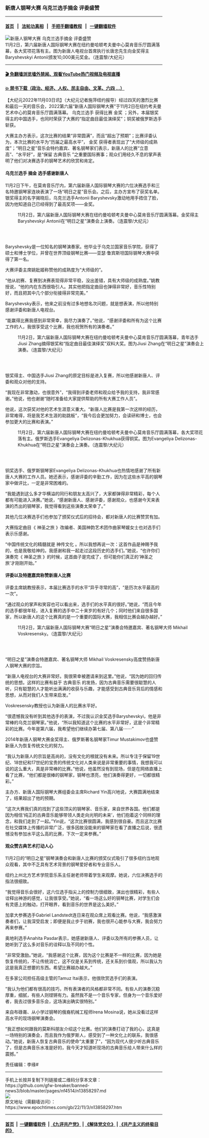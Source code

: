 ### 新唐人钢琴大赛 乌克兰选手摘金 评委盛赞
------------------------

#### [首页](https://github.com/gfw-breaker/banned-news3/blob/master/README.md) &nbsp;&nbsp;|&nbsp;&nbsp; [法轮功真相](https://github.com/begood0513/basic/blob/master/README.md)  &nbsp;&nbsp;|&nbsp;&nbsp; [手把手翻墙教程](https://github.com/gfw-breaker/guides/wiki)  &nbsp;&nbsp;|&nbsp;&nbsp; [一键翻墙软件](https://github.com/gfw-breaker/nogfw/blob/master/README.md)  



<div><img alt="新唐人钢琴大赛 乌克兰选手摘金 评委盛赞" class="attachment-djy_600_400 size-djy_600_400 wp-post-image" src="https://i.epochtimes.com/assets/uploads/2022/11/id13858186-R6A7597-600x400.jpg"/>
<div class="caption">
 11月2日，第六届新唐人国际钢琴大赛在纽约曼哈顿考夫曼中心莫肯音乐厅圆满落幕，各大奖项花落有主。图为新唐人电视台首席执行长唐忠先生向金奖得主Baryshevskyi Antonii颁发10,000美元奖金。（连震黎/大纪元）
</div></div><hr/>

#### [ 🎬  免翻墙浏览墙外禁闻、观看YouTube热门视频及电视直播](https://github.com/gfw-breaker/HelloWorld)

#### [ 💥  禁书下载（政治、经济、人权、民主自由、文革、六四 ...）](https://github.com/gfw-breaker/books/blob/master/README.md)

<div><p>
 【大纪元2022年11月03日讯】（大纪元记者施萍纽约报导）经过四天的激烈比赛和最后一天的音乐会，2022第六届“新唐人国际钢琴大赛”于11月2日在纽约考夫曼艺术中心的莫肯音乐厅圆满落幕。
 <ok href="https://www.epochtimes.com/gb/tag/%E4%B9%8C%E5%85%8B%E5%85%B0%E9%80%89%E6%89%8B.html">
  乌克兰选手
 </ok>
 获得比赛
 <ok href="https://www.epochtimes.com/gb/tag/%E9%87%91%E5%A5%96.html">
  金奖
 </ok>
 ；另外，本届银奖得主的中国选手，也同时荣获了大赛的“指定曲目最佳演绎奖”；铜奖被俄罗斯选手斩获。
</p>
<p>
 大赛主办方表示，这次比赛的结果“非常圆满”，而且“超出了预期”；比赛评委认为，本次比赛的水平为“历届之最高水平”，
 <ok href="https://www.epochtimes.com/gb/tag/%E9%87%91%E5%A5%96.html">
  金奖
 </ok>
 获得者表现出了“大师级的成熟度”；“明日之星”音乐会特约嘉宾、著名钢琴家们表示，新唐人的比赛“立意高”、“水平好”，是“保留
 <ok href="https://www.epochtimes.com/gb/tag/%E5%8F%A4%E5%85%B8%E9%9F%B3%E4%B9%90.html">
  古典音乐
 </ok>
 ”之重要国际赛事；观众们用经久不息的掌声表明了他们对决赛选手的钢琴艺术的欣赏和肯定。
</p>
<h4>
 <ok href="https://www.epochtimes.com/gb/tag/%E4%B9%8C%E5%85%8B%E5%85%B0%E9%80%89%E6%89%8B.html">
  乌克兰选手
 </ok>
 摘金 选手感谢新唐人
</h4>
<p>
 11月2日下午，在莫肯音乐厅内，第六届新唐人国际钢琴大赛的六位决赛选手和三名特邀钢琴家连袂表演了一场“明日之星”音乐会。之后，主办方宣布了获奖名单。银奖得主的名字揭晓后，乌克兰选手Antonii Baryshevsky激动地用手捂住了脸，因为他知道自己已经得到了最高奖项——金奖。
</p>
<figure aria-describedby="caption-attachment-13858351" class="wp-caption aligncenter" id="attachment_13858351" style="width: 600px">
 <ok href="https://i.epochtimes.com/assets/uploads/2022/11/id13858351-2211022132502003.jpg" target="_blank">
  <img alt="" class="size-large wp-image-13858351" src="https://i.epochtimes.com/assets/uploads/2022/11/id13858351-2211022132502003-600x400.jpg" title=""/>
 </ok>
 <br/><figcaption class="wp-caption-text" id="caption-attachment-13858351">
  11月2日，第六届新唐人国际钢琴大赛在纽约曼哈顿考夫曼中心莫肯音乐厅圆满落幕。金奖得主Baryshevskyi Antonii在“明日之星”演奏会上演奏。（连震黎/大纪元）
 </figcaption><br/>
</figure><br/>
<p>
 Baryshevsky是一位知名的钢琴演奏家。他毕业于乌克兰国家音乐学院，获得了硕士和博士学位，并曾在世界顶级钢琴比赛——亚瑟·鲁宾斯坦国际钢琴大赛中获得了第一名。
</p>
<p>
 大赛评委主席姚妣姬称赞他的成熟度为“大师级的”。
</p>
<p>
 “他从初赛、复赛到决赛表现得非常平稳，没出差错，具有大师级的成熟度。”姚教授说，“他的内在东西很吸引人。其实他把指定曲目也弹得非常好，音乐性特别好，而且把其中几个部分衔接得非常完美。”
</p>
<p>
 Baryshevsky表示，他来之前没有过多地想名次问题，就是想表演，所以他特别感谢评委和新唐人电视台。
</p>
<p>
 “能赢得比赛我感到非常荣幸，我尽力演奏了。”他说，“感谢评委和所有为这个比赛工作的人，我很享受这个比赛，我也祝贺所有的演奏者。”
</p>
<figure aria-describedby="caption-attachment-13858352" class="wp-caption aligncenter" id="attachment_13858352" style="width: 600px">
 <ok href="https://i.epochtimes.com/assets/uploads/2022/11/id13858352-2211022251532003.jpg" target="_blank">
  <img alt="" class="size-large wp-image-13858352" src="https://i.epochtimes.com/assets/uploads/2022/11/id13858352-2211022251532003-600x400.jpg" title=""/>
 </ok>
 <br/><figcaption class="wp-caption-text" id="caption-attachment-13858352">
  11月2日，第六届新唐人国际钢琴大赛在纽约曼哈顿考夫曼中心莫肯音乐厅圆满落幕，青年选手Jiusi Zhang摘得银奖和“指定曲目最佳演绎奖”双料大奖。图为Jiusi Zhang在“明日之星”演奏会上演奏。（连震黎/大纪元）
 </figcaption><br/>
</figure><br/>
<p>
 银奖得主、中国选手Jiusi Zhang的原定目标是进入复赛，所以他感谢新唐人、评委和观众对他的支持。
</p>
<p>
 “我现在非常激动，也很意外”，“我得到评委老师和观众给予我的支持，我非常感谢。”他说，他也谢谢“随时准备给大家提供帮助的所有大赛工作人员”。
</p>
<p>
 他说，这次获奖对他的艺术生涯意义重大。“新唐人比赛是我第一次这样的经历，非常难得，将是我艺术生涯的助跳板”，“我今后会更加努力，会读研和博士，也会参加更大的比赛和表演。”
</p>
<figure aria-describedby="caption-attachment-13858356" class="wp-caption aligncenter" id="attachment_13858356" style="width: 600px">
 <ok href=" https://i.epochtimes.com/assets/uploads/2022/11/id13858356-R6A9899-600x400.jpg" rel="noreferrer noopener" target="_blank">
  <img alt="" class="size-large wp-image-13858356" src="https://i.epochtimes.com/assets/uploads/2022/11/id13858356-R6A9899-600x400.jpg"/>
 </ok>
 <br/><figcaption class="wp-caption-text" id="caption-attachment-13858356">
  11月2日，第六届新唐人国际钢琴大赛在纽约曼哈顿考夫曼中心莫肯音乐厅圆满落幕，各大奖项花落有主。俄罗斯选手Evangeliya Delizonas-Khukhua获得铜奖。图为Evangeliya Delizonas-Khukhua在“明日之星”演奏会上演奏。（连震黎/大纪元）
 </figcaption><br/>
</figure><br/>
<p>
 铜奖选手、俄罗斯钢琴家Evangeliya Delizonas-Khukhua也热情地感谢了所有新唐人大赛的工作人员。她还表示，感谢评委的辛勤工作，因为在这些水平高的钢琴家中做评比，一定是非常困难的。
</p>
<p>
 “我能遇到这么多才华横溢的同行和朋友太高兴了，大家都弹得非常精彩，每个人都有可能进入决赛。”她说，“感谢新唐人、感谢评委，感谢观众，也感谢今天来表演的杰出的钢琴家，我觉得看到这些演奏太荣幸了。”
</p>
<p>
 其他几位决赛选手们也参加了颁奖仪式后的招待会，都对新唐人的比赛赞赏有加。
</p>
<p>
 大赛指定曲目《
 <ok href="https://www.epochtimes.com/gb/tag/%E7%A5%9E%E5%9C%A3%E4%B9%8B%E6%97%85.html">
  神圣之旅
 </ok>
 》改编者、美国神韵艺术团作曲家琴媛女士也对选手们表示乐感谢。
</p>
<p>
 “中国传统文化的精髓就是
 <ok href="https://www.epochtimes.com/gb/tag/%E7%A5%9E%E4%BC%A0%E6%96%87%E5%8C%96.html">
  神传文化
 </ok>
 。所以我想再说一次：这首作品是神赐予我的，也是我敬给神的。我感谢和我一起走过这段历史的选手们。”她说，“也许你们演奏完《
 <ok href="https://www.epochtimes.com/gb/tag/%E7%A5%9E%E5%9C%A3%E4%B9%8B%E6%97%85.html">
  神圣之旅
 </ok>
 》的时候，这首曲子是完成了，但可能你们真正的‘神圣之旅’才刚刚开始。”
</p>
<h4>
 评委以及特邀嘉宾称赞新唐人比赛
</h4>
<p>
 评委主席姚教授表示，本届比赛选手的水平“异乎寻常的高”，“是历次水平最高的一次”。
</p>
<p>
 “通过观众的掌声和笑容也可以看出来，选手们的水平真的很好。”她说，“而且今年的选手都很年轻，进入复赛的选手中二十来岁的有好几个；同时他们来自很多国家，所以新唐人的这个比赛真的是一个重要的国际大赛，我相信比赛会越办越好。”
</p>
<figure aria-describedby="caption-attachment-13858376" class="wp-caption aligncenter" id="attachment_13858376" style="width: 600px">
 <ok href="https://i.epochtimes.com/assets/uploads/2022/11/id13858376-R6A7347.jpg" target="_blank">
  <img alt="" class="size-large wp-image-13858376" src="https://i.epochtimes.com/assets/uploads/2022/11/id13858376-R6A7347-600x400.jpg"/>
 </ok>
 <br/><figcaption class="wp-caption-text" id="caption-attachment-13858376">
  11月2日，第六届新唐人国际钢琴大赛“明日之星”演奏会特邀嘉宾、著名钢琴大师 Mikhail Voskresensky。（连震黎/大纪元）
 </figcaption><br/>
</figure><br/>
<p>
 “明日之星”演奏会特邀嘉宾、著名钢琴大师 Mikhail Voskresensky高度赞扬新唐人钢琴大赛的宗旨。
</p>
<p>
 “新唐人电视台的大赛非常好。我很荣幸被邀请来到这里。”他说，“因为她的回归传统的思想。这样的比赛有益于
 <ok href="https://www.epochtimes.com/gb/tag/%E5%8F%A4%E5%85%B8%E9%9F%B3%E4%B9%90.html">
  古典音乐
 </ok>
 的发扬，因为古典音乐需要很聪慧的人听，只有聪慧的人才能听出满满的收获与乐趣，才能感受到古典音乐背后的情感和思想，从而对我们人生带来启发。”
</p>
<p>
 Voskresensky教授也认为新唐人的比赛水平好。
</p>
<p>
 “很遗憾我没有听到其他选手的表演，不过我认识金奖选手Baryshevskyi，他是非常棒的乌克兰钢琴家。”他说，“所以我知道这个比赛的水平非常好，这是个非常精彩的比赛。今年是第六届，我希望他们继续办第七届、第八届⋯⋯”
</p>
<p>
 2014年新唐人钢琴大赛金奖得主、俄罗斯著名钢琴家Timur Mustakimov也盛赞新唐人为恢复传统文化的努力。
</p>
<p>
 “我认为新唐人的宗旨是高尚的，没有文化的根就没有未来。所以专注于保留19世纪、18世纪和17世纪的宝贵的传统文化对人类来说是非常重要的事情，我想我可以说的这么重大，真是非常棒的比赛。”他说，他虽然没有到现场，但是在网络直播上看了比赛，“他们都是很棒的钢琴家，钢琴也漂亮，他们演奏得更好，一切都很精彩。”
</p>
<p>
 主办方、新唐人国际钢琴大赛组委会主席Richard Yin高兴地说，大赛圆满地结束了，结果超出了他的预期。
</p>
<p>
 “这次大赛我们真的找到了这些顶尖的钢琴家、音乐家，来自世界各国。他们都是因为相信‘纯正的古典音乐能够带领人类走向光明的未来’，他们抱着这个同样的理念，和我们走到了一起。”Yin说，“这次比赛很圆满，我感到很自豪。而且这次比赛在社交媒体上传播的非常广泛，很多因故没能来的钢琴家在看了直播之后说，很遗憾没有参加水平这么高的比赛，下次一定来参赛。”
</p>
<h4>
 观众赞古典艺术打动人心
</h4>
<p>
 11月2日的“明日之星”钢琴演奏会和新唐人比赛的颁奖仪式吸引了很多纽约当地观众观看，其中不乏具有艺术背景的钢琴爱好者和专业音乐人。
</p>
<p>
 纽约上州北方艺术学院音乐系主任谢老师带着学生来观摩。她说，六位决赛选手的指法很细致。
</p>
<p>
 “我觉得音乐会很好，这六位选手指尖上的控制力很细致，演出也很精彩，有些人诠释出神游的感觉，让我很享受。”她说，“看一场这么好的钢琴比赛，对学生们会有灵感上的触动，打开眼界，看到音乐的世界是这么美好。”
</p>
<p>
 加拿大参赛选手Gabriel Landstedt连日来在观众席上观看比赛。他说，“我感激演奏者们，让我深受启发；即便是我止步于初赛，我也很开心能参与大赛，我会努力再来参赛。”
</p>
<p>
 奥地利选手Anahita Pasdar表示，她感谢新唐人、评委以及所有的参赛人员，让她听到了这么多对音乐的诠释以及不同的个性。
</p>
<p>
 “非常受激励。”她说，“我感谢这个比赛，因为这个比赛是不一样的比赛，因为她是恢复传统的，不让传统消亡，这不仅是关系到传统，还关系到价值观，所以我认为这是我真正想要的东西。希望比赛越办越大。”
</p>
<p>
 在多家公司担任高级主管的Tamuz Itai表示，他很欣赏选手们的表演。
</p>
<p>
 “我认为他们都有很高的技巧，所有表演者的风格都非常不同。有些人的演奏沉稳厚重，细腻，有些人则铿锵有力。虽然我不是一个音乐专家，但身为一个音乐爱好者，我去过很多音乐会，这场演出确实很特别。”
</p>
<p>
 来自布碌崙、从小学过钢琴的俄裔机械工程师Irena Mosina说，她从没看过这样高水平的现场钢琴演奏会。
</p>
<p>
 “我正想如何跟我的莫斯科朋友介绍这个比赛。他们的演奏打动了我的心，这真是一场特别的演奏会，而且我作为俄罗斯人，感受到了一种文化上的联系，我很感动。”她说，新唐人恢复古典音乐的使命“太重要了”，“因为现代人很少听古典音乐了，但是古典音乐水准是好的，我今天才知道听现场的古典音乐给人带来什么样的震撼。”
</p>
<p>
 责任编辑：李缘#
</p>
</div>
<hr/>
手机上长按并复制下列链接或二维码分享本文章：<br/>
https://github.com/gfw-breaker/banned-news3/blob/master/pages/nf4514/n13858297.md <br/>
<a href='https://github.com/gfw-breaker/banned-news3/blob/master/pages/nf4514/n13858297.md'><img src='https://github.com/gfw-breaker/banned-news3/blob/master/pages/nf4514/n13858297.md.png'/></a> <br/>
原文地址（需翻墙访问）：https://www.epochtimes.com/gb/22/11/3/n13858297.htm


------------------------
#### [首页](https://github.com/gfw-breaker/banned-news3/blob/master/README.md) &nbsp;|&nbsp; [一键翻墙软件](https://github.com/gfw-breaker/nogfw/blob/master/README.md) &nbsp;| [《九评共产党》](https://github.com/gfw-breaker/9ping.md/blob/master/README.md#九评之一评共产党是什么) | [《解体党文化》](https://github.com/gfw-breaker/jtdwh.md/blob/master/README.md) | [《共产主义的终极目的》](https://github.com/gfw-breaker/gczydzjmd.md/blob/master/README.md)


<img src='http://gfw-breaker.win/banned-news3/pages/nf4514/n13858297.md' width='0px' height='0px'/>